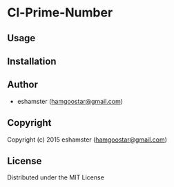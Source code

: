 # Cl-Prime-Number

## Usage

## Installation

## Author

* eshamster (hamgoostar@gmail.com)

## Copyright

Copyright (c) 2015 eshamster (hamgoostar@gmail.com)

## License

Distributed under the MIT License
